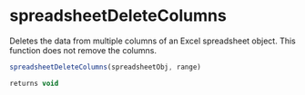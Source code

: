 # spreadsheetDeleteColumns

 Deletes the data from multiple columns of an Excel spreadsheet object. This function does not remove the columns.

```javascript
spreadsheetDeleteColumns(spreadsheetObj, range)
```

```javascript
returns void
```
